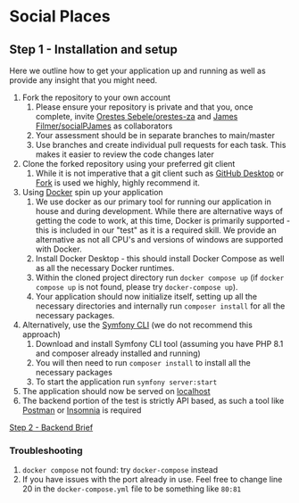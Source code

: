 # Social Places
## Step 1 - Installation and setup
Here we outline how to get your application up and running as well as provide any insight that you might need.

1. Fork the repository to your own account
    1. Please ensure your repository is private and that you, once complete, invite [Orestes Sebele/orestes-za](orestes@socialplaces.io) and [James Filmer/socialPJames](james@socialplaces.io) as collaborators
    2. Your assessment should be in separate branches to main/master
    3. Use branches and create individual pull requests for each task. This makes it easier to review the code changes later
2. Clone the forked repository using your preferred git client
   1. While it is not imperative that a git client such as [GitHub Desktop](https://desktop.github.com) or [Fork](https://git-fork.com/) is used we highly,
      highly recommend it.
3. Using [Docker](https://www.docker.com/get-started/) spin up your application
    1. We use docker as our primary tool for running our application in house and during development. While there are
    alternative ways of getting the code to work, at this time, Docker is primarily supported - this is included in our "test"
    as it is a required skill. We provide an alternative as not all CPU's and versions of windows are supported with Docker.
    2. Install Docker Desktop - this should install Docker Compose as well as all the necessary Docker runtimes.
    3. Within the cloned project directory run `docker compose up` (if `docker compose up` is not found, please try `docker-compose up`).
    4. Your application should now initialize itself, setting up all the necessary directories and internally run `composer install` 
    for all the necessary packages.
4. Alternatively, use the [Symfony CLI](https://symfony.com/download) (we do not recommend this approach)
   1. Download and install Symfony CLI tool (assuming you have PHP 8.1 and composer already installed and running)
   2. You will then need to run `composer install` to install all the necessary packages
   3. To start the application run `symfony server:start`
5. The application should now be served on [localhost](http://localhost)
6. The backend portion of the test is strictly API based, as such a tool like [Postman](https://postman.com) or [Insomnia](https://insomnia.rest) is required


[Step 2 - Backend Brief](./Step%202%20-%20Backend%20Brief.md)

### Troubleshooting
1. `docker compose` not found: try `docker-compose` instead
2. If you have issues with the port already in use. Feel free to change line 20 in the `docker-compose.yml` file to be something like `80:81`
    
